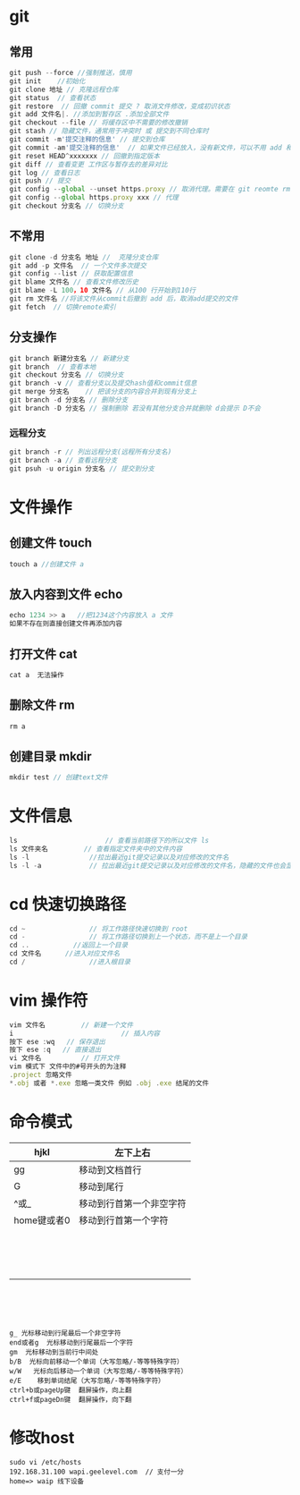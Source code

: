 # git

## 常用

```js
git push --force //强制推送，慎用
git init 	//初始化
git clone 地址 // 克隆远程仓库
git status 	// 查看状态
git restore  // 回撤 commit 提交 ? 取消文件修改，变成初识状态
git add 文件名|. //添加到暂存区 .添加全部文件 
git checkout --file // 将缓存区中不需要的修改撤销
git stash // 隐藏文件，通常用于冲突时 或 提交到不同仓库时
git commit -m'提交注释的信息' // 提交到仓库
git commit -am'提交注释的信息'  // 如果文件已经放入，没有新文件，可以不用 add 和 commit 直接用 -am
git reset HEAD^xxxxxxx // 回撤到指定版本  
git diff // 查看变更 工作区与暂存去的差异对比
git log // 查看日志
git push // 提交
git config --global --unset https.proxy // 取消代理。需要在 git reomte rm origin 后操作
git config --global https.proxy xxx // 代理
git checkout 分支名 // 切换分支  
```

## 不常用

```js
git clone -d 分支名 地址 //  克隆分支仓库
git add -p 文件名  // 一个文件多次提交
git config --list // 获取配置信息
git blame 文件名 // 查看文件修改历史
git blame -L 100，10 文件名 // 从100 行开始到110行
git rm 文件名 //将该文件从commit后撤到 add 后，取消add提交的文件
git fetch  // 切换remote索引
```

## 分支操作

```js
git branch 新建分支名 // 新建分支
git branch  // 查看本地
git checkout 分支名 // 切换分支  
git branch -v // 查看分支以及提交hash值和commit信息
git merge 分支名	 // 把该分支的内容合并到现有分支上
git branch -d 分支名 // 删除分支
git branch -D 分支名 // 强制删除 若没有其他分支合并就删除 d会提示 D不会
```

### 远程分支

```js
git branch -r // 列出远程分支(远程所有分支名)
git branch -a // 查看远程分支
git psuh -u origin 分支名 // 提交到分支

```



# 文件操作

##  创建文件 touch 

```js
touch a //创建文件 a 
```

## 放入内容到文件 echo 

```js
echo 1234 >> a   //把1234这个内容放入 a 文件
如果不存在则直接创建文件再添加内容
```

## 打开文件	cat

```js
cat a  无法操作
```

## 删除文件 rm

```js
rm a
```



## 创建目录 mkdir

```js
mkdir test // 创建text文件
```



# 文件信息

```js
ls 						// 查看当前路径下的所以文件 ls
ls 文件夹名 		// 查看指定文件夹中的文件内容
ls -l 				//拉出最近git提交记录以及对应修改的文件名
ls -l -a 			// 拉出最近git提交记录以及对应修改的文件名，隐藏的文件也会显示
```

# cd 快速切换路径

```js
cd ~ 				// 将工作路径快速切换到 root
cd - 				// 将工作路径切换到上一个状态，而不是上一个目录
cd .. 			//返回上一个目录
cd 文件名		//进入对应文件名
cd /				//进入根目录
```



# vim 操作符

```js
vim 文件名 		// 新建一个文件
i							// 插入内容
按下 ese :wq   // 保存退出
按下 ese :q   // 直接退出
vi 文件名			// 打开文件
vim 模式下 文件中的#号开头的为注释
.project 忽略文件
*.obj 或者 *.exe 忽略一类文件 例如 .obj .exe 结尾的文件
```

# 命令模式

| hjkl        | 左下上右                 |
| ----------- | ------------------------ |
| gg          | 移动到文档首行           |
| G           | 移动到尾行               |
| ^或_        | 移动到行首第一个非空字符 |
| home键或者0 | 移动到行首第一个字符     |
|             |                          |
|             |                          |
|             |                          |
|             |                          |
|             |                          |
|             |                          |
|             |                          |
|             |                          |
|             |                          |
|             |                          |
|             |                          |
|             |                          |
|             |                          |
|             |                          |
|             |                          |



```





g_ 光标移动到行尾最后一个非空字符
end或者g 	光标移动到行尾最后一个字符
gm  光标移动到当前行中间处
b/B  光标向前移动一个单词（大写忽略/-等等特殊字符） 
w/W   光标向后移动一个单词（大写忽略/-等等特殊字符）
e/E    移到单词结尾（大写忽略/-等等特殊字符）
ctrl+b或pageUp键  翻屏操作，向上翻
ctrl+f或pageDn键  翻屏操作，向下翻
```



# 修改host 

```
sudo vi /etc/hosts
192.168.31.100 wapi.geelevel.com  // 支付一分
home=> waip 线下设备
```





